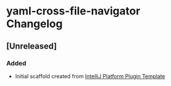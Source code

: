 <!-- Keep a Changelog guide -> https://keepachangelog.com -->

# yaml-cross-file-navigator Changelog

## [Unreleased]
### Added
- Initial scaffold created from [IntelliJ Platform Plugin Template](https://github.com/JetBrains/intellij-platform-plugin-template)
